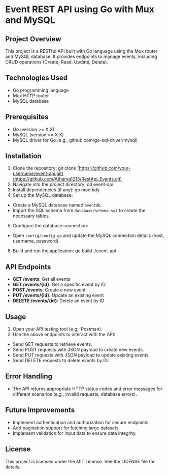 # Event REST API using Go with Mux and MySQL

## Project Overview
This project is a RESTful API built with Go language using the Mux router and MySQL database. It provides endpoints to manage events, including CRUD operations (Create, Read, Update, Delete).

## Technologies Used
- Go programming language
- Mux HTTP router
- MySQL database

## Prerequisites
- Go (version >= X.X)
- MySQL (version >= X.X)
- MySQL driver for Go (e.g., github.com/go-sql-driver/mysql)

## Installation
1. Clone the repository:
  git clone [https://github.com/your-username/event-api.git](https://github.com/Atharva1213/RestApi_Events.git)
2. Navigate into the project directory:
  cd event-api
3. Install dependencies (if any):
  go mod tidy
4. Set up the MySQL database:
- Create a MySQL database named `eventdb`.
- Import the SQL schema from `database/schema.sql` to create the necessary tables.

5. Configure the database connection:
- Open `config/config.go` and update the MySQL connection details (host, username, password).

6. Build and run the application:
  go build
  ./event-api

## API Endpoints
- **GET /events**: Get all events
- **GET /events/{id}**: Get a specific event by ID
- **POST /events**: Create a new event
- **PUT /events/{id}**: Update an existing event
- **DELETE /events/{id}**: Delete an event by ID

## Usage
1. Open your API testing tool (e.g., Postman).
2. Use the above endpoints to interact with the API:
- Send GET requests to retrieve events.
- Send POST requests with JSON payload to create new events.
- Send PUT requests with JSON payload to update existing events.
- Send DELETE requests to delete events by ID.

## Error Handling
- The API returns appropriate HTTP status codes and error messages for different scenarios (e.g., invalid requests, database errors).

## Future Improvements
- Implement authentication and authorization for secure endpoints.
- Add pagination support for fetching large datasets.
- Implement validation for input data to ensure data integrity.

## License
This project is licensed under the MIT License. See the LICENSE file for details.
